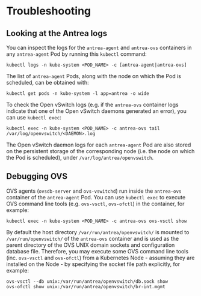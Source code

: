 # Troubleshooting

## Looking at the Antrea logs

You can inspect the logs for the `antrea-agent` and `antrea-ovs` containers in any
`antrea-agent` Pod by running this `kubectl` command:
```
kubectl logs -n kube-system <POD_NAME> -c [antrea-agent|antrea-ovs]
```

The list of `antrea-agent` Pods, along with the node on which the Pod is scheduled,
can be obtained with:
```
kubectl get pods -n kube-system -l app=antrea -o wide
```

To check the Open vSwitch logs (e.g. if the `antrea-ovs` container logs indicate
that one of the Open vSwitch daemons generated an error), you can use `kubectl
exec`:
```
kubectl exec -n kube-system <POD_NAME> -c antrea-ovs tail /var/log/openvswitch/<DAEMON>.log
```
The Open vSwitch daemon logs for each `antrea-agent` Pod are also stored on the
persistent storage of the corresponding node (i.e. the node on which the Pod is
scheduled), under `/var/log/antrea/openvswitch`.

## Debugging OVS

OVS agents (`ovsdb-server` and `ovs-vswitchd`) run inside the `antrea-ovs`
container of the `antrea-agent` Pod. You can use `kubectl exec` to execute OVS
command line tools (e.g. `ovs-vsctl`, `ovs-ofctl`) in the container, for
example:
```
kubectl exec -n kube-system <POD_NAME> -c antrea-ovs ovs-vsctl show
```

By default the host directory `/var/run/antrea/openvswitch/` is mounted to
`/var/run/openvswitch/` of the `antrea-ovs` container and is used as the parent
directory of the OVS UNIX domain sockets and configuration database file.
Therefore, you may execute some OVS command line tools (inc. `ovs-vsctl` and
`ovs-ofctl`) from a Kubernetes Node - assuming they are installed on the Node -
by specifying the socket file path explicitly, for example:
```
ovs-vsctl --db unix:/var/run/antrea/openvswitch/db.sock show
ovs-ofctl show unix:/var/run/antrea/openvswitch/br-int.mgmt
```
